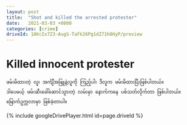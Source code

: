 ```yaml
---
layout: post
title:  "Shot and killed the arrested protester"
date:   2021-03-03 +0800
categories: [crime]
driveId: 18KcIx7Z3-AugS-TaFk26Pg1dZ71h8HyP/preview
---
```

# Killed innocent protester
```
ဖမ်းမိထားတဲ့ လူ၊ အင်္ကျီအဖြူနဲ့လူကို ကြည့်ပါ၊ ဒီလူက ဖမ်းမိထားပြီးဖြစ်ပါတယ်။ 
ဒါပေမယ့် ဖမ်းဆီးခေါ်ဆောင်သွားတဲ့ လမ်းမှာ နောက်ကနေ ပစ်သတ်လိုက်တာ ဖြစ်ပါတယ်။ 
မြောက်ဥက္ကလာမှာ ဖြစ်ခဲ့တာပါ။
```

{% include googleDrivePlayer.html id=page.driveId %}

